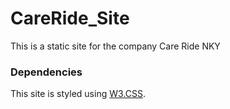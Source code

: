 # CareRide_Site
This is a static site for the company Care Ride NKY

### Dependencies
This site is styled using [W3.CSS](https://www.w3schools.com/w3css/default.asp). 
